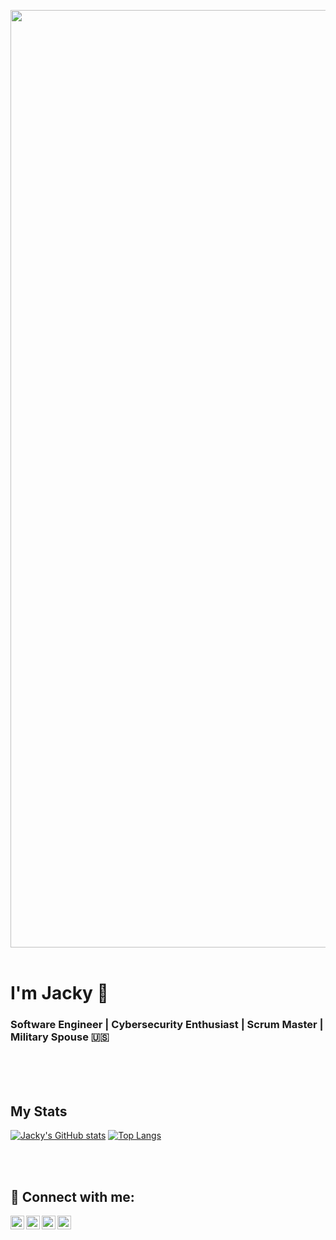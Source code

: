 <img width=1500 src="https://user-images.githubusercontent.com/109121563/229381372-a7d53e87-bc71-41c7-96ba-f5a7d4500c6d.png"><br><br>
<h1>I'm Jacky 👋</h1>
<h3>Software Engineer  |  Cybersecurity Enthusiast  |  Scrum Master  |  Military Spouse 🇺🇸</h2>
<br>
<br>
<br>

<h2>My Stats</h2>


[![Jacky's GitHub stats](https://github-readme-stats.vercel.app/api?username=jaclynscarey)](https://github.com/jaclynscarey/github-readme-stats)
[![Top Langs](https://github-readme-stats.vercel.app/api/top-langs/?username=jaclynscarey&langs_count=20)](https://github.com/jaclynscarey/github-readme-stats)


<br><br>

<h2> 🤳 Connect with me:</h2>

[<img align="left" alt="JaclynCarey | Twitter" width="22px" src="https://cdn.jsdelivr.net/npm/simple-icons@v3/icons/twitter.svg" />][twitter]
[<img align="left" alt="JaclynCarey | LinkedIn" width="22px" src="https://cdn.jsdelivr.net/npm/simple-icons@v3/icons/linkedin.svg" />][linkedin]
[<img align="left" alt="JaclynCarey | Instagram" width="22px" src="https://cdn.jsdelivr.net/npm/simple-icons@v3/icons/instagram.svg" />][instagram]
[<img align="left" alt="JaclynCarey | Email" width="22px" src="https://cdn.jsdelivr.net/npm/simple-icons@3.13.0/icons/mail-dot-ru.svg" />][email]



[linkedin]: https://linkedin.com/in/jaclyncarey
[email]: mailto:contact@jaclyncarey.com
[twitter]: https://twitter.com/jackycarey
[instagram]: https://www.instagram.com/jackycancode/



<!--
**jaclynscarey/jaclynscarey** is a ✨ _special_ ✨ repository because its `README.md` (this file) appears on your GitHub profile.

Here are some ideas to get you started:

- 🔭 I’m currently working on ...
- 🌱 I’m currently learning ...
- 👯 I’m looking to collaborate on ...
- 🤔 I’m looking for help with ...
- 💬 Ask me about ...
- 📫 How to reach me: ...
- 😄 Pronouns: ...
- ⚡ Fun fact: ...
-->

